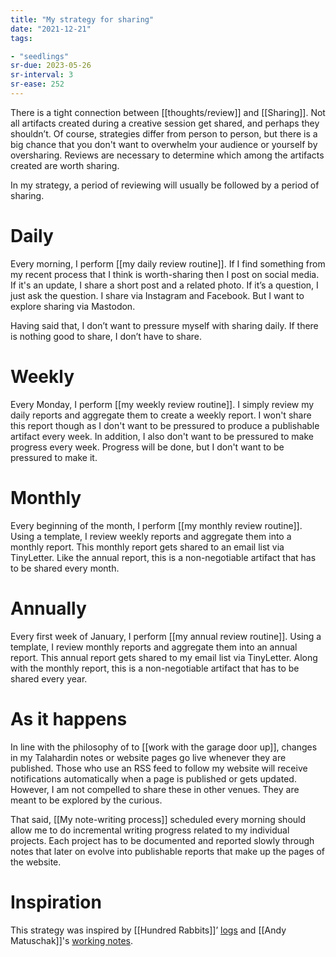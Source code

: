 ```yaml
---
title: "My strategy for sharing"
date: "2021-12-21"
tags:

- "seedlings"
sr-due: 2023-05-26
sr-interval: 3
sr-ease: 252
---
```


There is a tight connection between [[thoughts/review]] and [[Sharing]]. Not all artifacts created during a creative session get shared, and perhaps they shouldn’t. Of course, strategies differ from person to person, but there is a big chance that you don't want to overwhelm your audience or yourself by oversharing. Reviews are necessary to determine which among the artifacts created are worth sharing.

In my strategy, a period of reviewing will usually be followed by a period of sharing.

# Daily

Every morning, I perform [[my daily review routine]]. If I find something from my recent process that I think is worth-sharing then I post on social media. If it's an update, I share a short post and a related photo. If it’s a question, I just ask the question. I share via Instagram and Facebook. But I want to explore sharing via Mastodon.

Having said that, I don’t want to pressure myself with sharing daily. If there is nothing good to share, I don’t have to share.

# Weekly

Every Monday, I perform [[my weekly review routine]]. I simply review my daily reports and aggregate them to create a weekly report. I won't share this report though as I don't want to be pressured to produce a publishable artifact every week. In addition, I also don't want to be pressured to make progress every week. Progress will be done, but I don't want to be pressured to make it.

# Monthly

Every beginning of the month, I perform [[my monthly review routine]]. Using a template, I review weekly reports and aggregate them into a monthly report. This monthly report gets shared to an email list via TinyLetter. Like the annual report, this is a non-negotiable artifact that has to be shared every month.

# Annually

Every first week of January, I perform [[my annual review routine]]. Using a template, I review monthly reports and aggregate them into an annual report. This annual report gets shared to my email list via TinyLetter. Along with the monthly report, this is a non-negotiable artifact that has to be shared every year.

# As it happens

In line with the philosophy of to [[work with the garage door up]], changes in my Talahardin notes or website pages go live whenever they are published. Those who use an RSS feed to follow my website will receive notifications automatically when a page is published or gets updated. However, I am not compelled to share these in other venues. They are meant to be explored by the curious.

That said, [[My note-writing process]] scheduled every morning should allow me to do incremental writing progress related to my individual projects. Each project has to be documented and reported slowly through notes that later on evolve into publishable reports that make up the pages of the website.

# Inspiration

This strategy was inspired by [[Hundred Rabbits]]’ [logs](https://100r.co/site/log.html) and [[Andy Matuschak]]'s [working notes](https://notes.andymatuschak.org/About_these_notes).


